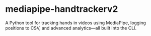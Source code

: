 # mediapipe-handtrackerv2
A Python tool for tracking hands in videos using MediaPipe, logging positions to CSV, and advanced analytics—all built into the CLI.
